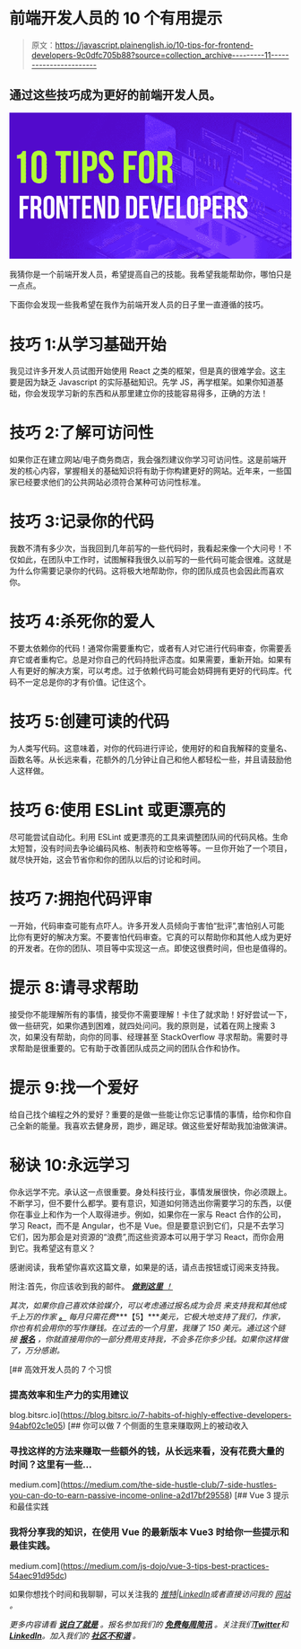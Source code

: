 # 前端开发人员的 10 个有用提示

> 原文：<https://javascript.plainenglish.io/10-tips-for-frontend-developers-9c0dfc705b88?source=collection_archive---------11----------------------->

## 通过这些技巧成为更好的前端开发人员。

![](img/07a607cafaf616538eafcc7e1ecdb3b8.png)

我猜你是一个前端开发人员，希望提高自己的技能。我希望我能帮助你，哪怕只是一点点。

下面你会发现一些我希望在我作为前端开发人员的日子里一直遵循的技巧。

# 技巧 1:从学习基础开始

我见过许多开发人员试图开始使用 React 之类的框架，但是真的很难学会。这主要是因为缺乏 Javascript 的实际基础知识。先学 JS，再学框架。如果你知道基础，你会发现学习新的东西和从那里建立你的技能容易得多，正确的方法！

# 技巧 2:了解可访问性

如果你正在建立网站/电子商务商店，我会强烈建议你学习可访问性。这是前端开发的核心内容，掌握相关的基础知识将有助于你构建更好的网站。近年来，一些国家已经要求他们的公共网站必须符合某种可访问性标准。

# 技巧 3:记录你的代码

我数不清有多少次，当我回到几年前写的一些代码时，我看起来像一个大问号！不仅如此，在团队中工作时，试图解释我很久以前写的一些代码可能会很难。这就是为什么你需要记录你的代码。这将极大地帮助你，你的团队成员也会因此而喜欢你。

# 技巧 4:杀死你的爱人

不要太依赖你的代码！通常你需要重构它，或者有人对它进行代码审查，你需要丢弃它或者重构它。总是对你自己的代码持批评态度。如果需要，重新开始。如果有人有更好的解决方案，可以考虑。过于依赖代码可能会妨碍拥有更好的代码库。代码不一定总是你的才有价值。记住这个。

# 技巧 5:创建可读的代码

为人类写代码。这意味着，对你的代码进行评论，使用好的和自我解释的变量名、函数名等。从长远来看，花额外的几分钟让自己和他人都轻松一些，并且请鼓励他人这样做。

# 技巧 6:使用 ESLint 或更漂亮的

尽可能尝试自动化。利用 ESLint 或更漂亮的工具来调整团队间的代码风格。生命太短暂，没有时间去争论编码风格、制表符和空格等等。一旦你开始了一个项目，就尽快开始，这会节省你和你的团队以后的讨论和时间。

# 技巧 7:拥抱代码评审

一开始，代码审查可能有点吓人。许多开发人员倾向于害怕“批评”,害怕别人可能比你有更好的解决方案。不要害怕代码审查。它真的可以帮助你和其他人成为更好的开发者。在你的团队、项目等中实现这一点。即使这很费时间，但也是值得的。

# 提示 8:请寻求帮助

接受你不能理解所有的事情，接受你不需要理解！卡住了就求助！好好尝试一下，做一些研究，如果你遇到困难，就四处问问。我的原则是，试着在网上搜索 3 次，如果没有帮助，向你的同事、经理甚至 StackOverflow 寻求帮助。需要时寻求帮助是很重要的。它有助于改善团队成员之间的团队合作和协作。

# 提示 9:找一个爱好

给自己找个编程之外的爱好？重要的是做一些能让你忘记事情的事情，给你和你自己全新的能量。我喜欢去健身房，跑步，踢足球。做这些爱好帮助我加油做演讲。

# 秘诀 10:永远学习

你永远学不完。承认这一点很重要。身处科技行业，事情发展很快，你必须跟上。不断学习，但不要什么都学。要有意识，知道如何筛选出你需要学习的东西，以便你在事业上和作为一个人取得进步。例如，如果你在一家与 React 合作的公司，学习 React，而不是 Angular，也不是 Vue。但是要意识到它们，只是不去学习它们，因为那会是对资源的“浪费”,而这些资源本可以用于学习 React，而你会用到它。我希望这有意义？

感谢阅读，我希望你喜欢这篇文章，如果是的话，请点击按钮或订阅来支持我。

附注:首先，你应该收到我的邮件。 [***做到这里*** *！*](https://nickychristensen.medium.com/subscribe)

*其次，如果你自己喜欢体验媒介，可以考虑通过报名成为会员* *来支持我和其他成千上万的作家* [***。***](https://nickychristensen.medium.com/membership) *每月只需花费****【5】****美元，它极大地支持了我们，作家，你也有机会用你的写作赚钱。在过去的一个月里，我赚了 150 美元。通过这个链接* [***报名***](https://nickychristensen.medium.com/membership) *，你就直接用你的一部分费用支持我，不会多花你多少钱。如果你这样做了，万分感谢。*

[](https://blog.bitsrc.io/7-habits-of-highly-effective-developers-94abf02c1e05) [## 高效开发人员的 7 个习惯

### 提高效率和生产力的实用建议

blog.bitsrc.io](https://blog.bitsrc.io/7-habits-of-highly-effective-developers-94abf02c1e05) [](https://medium.com/the-side-hustle-club/7-side-hustles-you-can-do-to-earn-passive-income-online-a2d17bf29558) [## 你可以做 7 个侧面的生意来赚取网上的被动收入

### 寻找这样的方法来赚取一些额外的钱，从长远来看，没有花费大量的时间？这里有一些…

medium.com](https://medium.com/the-side-hustle-club/7-side-hustles-you-can-do-to-earn-passive-income-online-a2d17bf29558) [](https://medium.com/js-dojo/vue-3-tips-best-practices-54aec91d95dc) [## Vue 3 提示和最佳实践

### 我将分享我的知识，在使用 Vue 的最新版本 Vue3 时给你一些提示和最佳实践。

medium.com](https://medium.com/js-dojo/vue-3-tips-best-practices-54aec91d95dc) 

如果你想找个时间和我聊聊，可以关注我的 [*推特*](https://twitter.com/nickycdk)*|*[*LinkedIn*](https://www.linkedin.com/in/dknickychristensen/)*或者直接访问我的* [*网站*](https://nickychristensen.dk/) *。*

*更多内容请看* [***说白了就是***](https://plainenglish.io/) *。报名参加我们的* [***免费每周简讯***](http://newsletter.plainenglish.io/) *。关注我们*[***Twitter***](https://twitter.com/inPlainEngHQ)*和*[***LinkedIn***](https://www.linkedin.com/company/inplainenglish/)*。加入我们的* [***社区不和谐***](https://discord.gg/GtDtUAvyhW) *。*